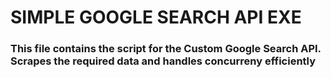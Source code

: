 # SIMPLE GOOGLE SEARCH API EXE 

### This file contains the script for the Custom Google Search API. Scrapes the required data and handles concurreny efficiently
